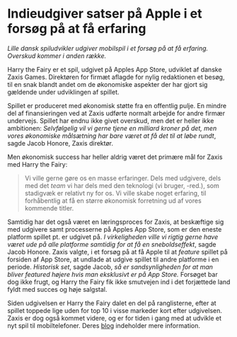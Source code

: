 # Indieudgiver satser på Apple i et forsøg på at få erfaring

*Lille dansk spiludvikler udgiver mobilspil i et forsøg på at få erfaring. Overskud kommer i anden række.*

Harry the Fairy er et spil, udgivet på Apples App Store, udviklet af danske Zaxis Games. Direktøren for firmæt aflagde for nylig redaktionen et besøg, til en snak blandt andet om de økonomiske aspekter der har gjort sig gældende under udviklingen af spillet.

Spillet er produceret med økonomisk støtte fra en offentlig pulje. En mindre del af finansieringen ved at Zaxis udførte normalt arbejde for andre firmær undervejs. Spillet har endnu ikke givet overskud, men det er heller ikke ambitionen: *Selvfølgelig vil vi gerne tjene en milliard kroner på det, men vores økonomiske målsætning har bare været at få det til at løbe rundt*, sagde Jacob Honore, Zaxis direktør.

Men økonomisk success har heller aldrig været det primære mål for Zaxis med Harry the Fairy:

> Vi ville gerne gøre os en masse erfaringer. Dels med udgivere, dels med det *team* vi har dels med den teknologi (vi bruger, -red.), som stadigvæk er relativt ny for os. Vi ville skabe noget erfaring, til forhåbentlig at få en større økonomisk forretning ud af vores kommende titler.

Samtidig har det også været en læringsproces for Zaxis, at beskæftige sig med udgivere samt processerne på Apples App Store, som er den eneste platform spillet pt. er udgivet på. *I virkeligheden ville vi rigtig gerne have været ude på alle platforme samtidig for at få en sneboldseffekt*, sagde Jacob Honore. Zaxis valgte, i et forsøg på at få Apple til at *feature* spillet på forsiden af App Store, at undlade at udgive spillet til andre platforme i en periode. *Historisk set*, sagde Jacob, *så er sandsynligheden for at man bliver featured højere hvis man eksklusivt er på App Store.* Forsøget bar dog ikke frugt, og Harry the Fairy fik ikke smutvejen ind i det forjættede land fyldt med succes og høje salgstal.

Siden udgivelsen er Harry the Fairy dalet en del på ranglisterne, efter at spillet toppede lige uden for top 10 i visse markeder kort efter udgivelsen. Zaxis er dog også kommet videre, og er for tiden i gang med at udvikle et nyt spil til mobiltelefoner. Deres [blog](http://zaxisgames.blogspot.com/) indeholder mere information.